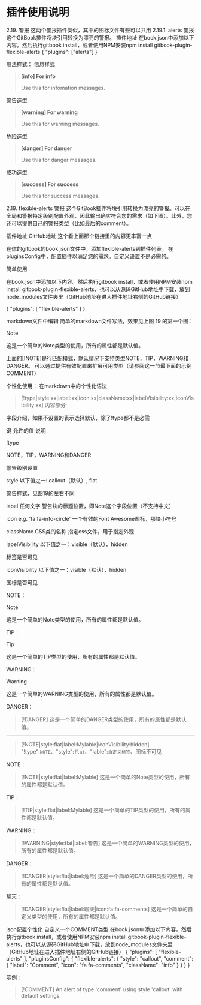 # 插件使用说明
2.19. 警报
这两个警报插件类似，其中的图标文件有些可以共用
2.19.1. alerts 警报
这个GitBook插件将块引用转换为漂亮的警报。
插件地址
在book.json中添加以下内容。然后执行gitbook install，或者使用NPM安装npm install gitbook-plugin-flexible-alerts
{
    "plugins": ["alerts"]
}

用法样式：
信息样式
> **[info] For info**
>
> Use this for infomation messages.

警告造型
> **[warning] For warning**
>
> Use this for warning messages.

危险造型
> **[danger] For danger**
>
> Use this for danger messages.

成功造型
> **[success] For success**
>
> Use this for success messages.

2.19. flexible-alerts  警报
这个GitBook插件将块引用转换为漂亮的警报。可以在全局和警报特定级别配置外观，因此输出确实符合您的需求（如下图）。此外，您还可以提供自己的警报类型（比如最后的comment）。

插件地址
GitHub地址
这个看上面那个链接里的内容更丰富一点

在你的gitbook的book.json文件中，添加flexible-alerts到插件列表。
在pluginsConfig中，配置插件以满足您的需求。自定义设置不是必需的。

简单使用

在book.json中添加以下内容。然后执行gitbook install，或者使用NPM安装npm install gitbook-plugin-flexible-alerts，也可以从源码GitHub地址中下载，放到node_modules文件夹里（GitHub地址在进入插件地址右侧的GitHub链接）

{
  "plugins": [
      "flexible-alerts"
  ]
}


markdown文件中编辑
简单的markdown文件写法，效果见上图 19 的第一个图：

> [!NOTE]
> 这是一个简单的Note类型的使用，所有的属性都是默认值。

上面的[!NOTE]是行匹配模式，默认情况下支持类型NOTE，TIP，WARNING和DANGER。
可以通过提供有效配置来扩展可用类型（请参阅这一节最下面的示例COMMENT）

个性化使用：
在markdown中的个性化语法
> [!type|style:xx|label:xx|icon:xx|className:xx|labelVisibility:xx|iconVisibility:xx]
> 内容部分

字段介绍，如果不设置的表示选择默认，除了!type都不是必需

键
允许的值
说明




!type

NOTE，TIP，WARNING和DANGER

警告级别设置


style
以下值之一:  callout（默认）, flat

警告样式，见图19的左右不同


label
任何文字
警告块的标题位置，即Note这个字段位置（不支持中文）


icon
e.g. 'fa fa-info-circle'
一个有效的Font Awesome图标，那块小符号


className
CSS类的名称
指定css文件，用于指定外观


labelVisibility
以下值之一：visible（默认），hidden

标签是否可见


iconVisibility
以下值之一：visible（默认），hidden

图标是否可见



NOTE：
> [!NOTE]
> 这是一个简单的Note类型的使用，所有的属性都是默认值。

TIP：
> [!TIP]
> 这是一个简单的TIP类型的使用，所有的属性都是默认值。

WARNING：
> [!WARNING]
> 这是一个简单的WARNING类型的使用，所有的属性都是默认值。

DANGER：
> [!DANGER]
> 这是一个简单的DANGER类型的使用，所有的属性都是默认值。

---

> [!NOTE|style:flat|label:Mylable|iconVisibility:hidden]
> "!type":`NOTE`、"style":`flat`、"lable":`自定义标签`、图标不可见

NOTE：
> [!NOTE|style:flat|label:Mylable]
> 这是一个简单的Note类型的使用，所有的属性都是默认值。

TIP：
> [!TIP|style:flat|label:Mylable]
> 这是一个简单的TIP类型的使用，所有的属性都是默认值。

WARNING：
> [!WARNING|style:flat|label:警告]
> 这是一个简单的WARNING类型的使用，所有的属性都是默认值。

DANGER：
> [!DANGER|style:flat|label:危险]
> 这是一个简单的DANGER类型的使用，所有的属性都是默认值。

聊天：
> [!DANGER|style:flat|label:聊天|icon:fa fa-comments]
> 这是一个简单的自定义类型的使用，所有的属性都是默认值。


json配置个性化
自定义一个COMMENT类型
在book.json中添加以下内容。然后执行gitbook install，或者使用NPM安装npm install gitbook-plugin-flexible-alerts，也可以从源码GitHub地址中下载，放到node_modules文件夹里（GitHub地址在进入插件地址右侧的GitHub链接）
{
    "plugins": [
      "flexible-alerts"
    ],
    "pluginsConfig": {
      "flexible-alerts": {
        "style": "callout",
        "comment": {
          "label": "Comment",
          "icon": "fa fa-comments",
          "className": "info"
        }
      }
    }
}

示例：
> [!COMMENT]
> An alert of type 'comment' using style 'callout' with default settings.
